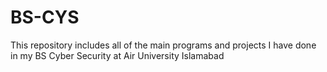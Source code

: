 # BS-CYS
This repository includes all of the main programs and projects I have done in my BS Cyber Security at Air University Islamabad
